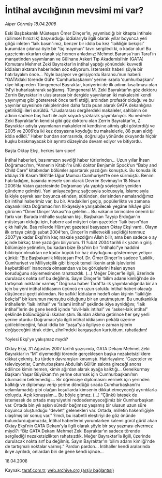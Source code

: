 # İntihal avcılığının mevsimi mi var?

*Alper Görmüş 18.04.2008*

<div class="yazi">Eski Başbakanlık Müsteşarı Ömer Dinçer’in, yayımladığı bir kitapta intihale (bilimsel hırsızlık) başvurduğu iddialarıyla ilgili olarak yıllar boyunca yeri göğü inleten “laik basın”ımız, benzer bir iddia bu kez “laikliğin bekçisi” kurumdan çıkınca öyle bir “üç maymun” tavrı sergiledi ki, o kadar olur!
Bu gazetenin okurları olarak siz hemen anladınız: Mehmet Baransu’nun Taraf’ın manşetinden yayımlanan ve Gülhane Askeri Tıp Akademisi’nin (GATA) Komutanı Mehmet Zeki Bayraktar’ın intihal yaptığı yönündeki kuvvetli iddiaları aktaran haberinden söz ediyorum.
İsterseniz haberi şöyle bir hatırlayalım önce... ?öyle başlıyor ve gelişiyordu Baransu’nun haberi:
“GATA’daki törende Gül’e ‘Cumhurbaşkanım’ yerine ısrarla ‘cumhurbaşkanı’ diye hitap eden Tümgeneral Bayraktar, kariyerini de ilk adının kısaltması olan ‘M’yi buharlaştırarak sağlamış. Tümgeneral M. Zeki Bayraktar’ın göz doktoru Zerrin Bayraktar’ın uluslararası bir dergide yayınlanan iki makalesini kendi yayınıymış gibi göstererek önce terfi ettiği, ardından profesör olduğu ve bu yayınlar sayesinde rakiplerinden daha fazla puan alarak GATA dekanlığına getirildiği ileri sürüldü. 
“Uluslararası dergilerdeki makaleler, sahibinin ön adının sadece baş harfi ile açık soyadı yazılarak yayımlanıyor. Bu nedenle Zeki Bayraktar’ın kendisi gibi göz doktoru olan Zerrin Bayraktar’ın, Z. Bayraktar adıyla yayımlanan makalelerini kendisine aitmiş gibi gösterdiği ve 2005 ve 2006’da iki kez dosyasına koyduğu bu makalelerle, 88 puan aldığı iddia edildi.”
Haber bundan sonrasında, doğruluğu yönünde okuyanda hiçbir kuşku bırakmayacak bir ayrıntı düzeyinde devam ediyor ve bitiyordu.

Başta Oktay Ekşi, herkes tam siper!

İntihal haberleri, basınımızın sevdiği haber türlerinden... Uzun yıllar İhsan Doğramacı’nın, “Annenin Kitabı”nı ünlü doktor Benjamin Spock’un “Baby and Child Care” kitabından bölümler apartarak yazdığını konuştuk. Bu konuda ilk iddiayı 29 Kasım 1981’de Uğur Mumcu Cumhuriyet’te öne sürmüştü. Benim hatırladığım, basında mesele son olarak Devrim Sevimay’ın 18 Nisan 2006’da Vatan gazetesinde Doğramacı’yla yaptığı söyleşide yeniden gündeme gelmişti. Yani anlayacağınız sağcısıyla solcusuyla, İslamcısıyla laikiyle çeyrek asır boyunca etinden, sütünden, derisinden nemalandığımız bir intihal haberimiz var, bu bir.
Aradakileri geçip, popülerlikte ve zamana dayanıklılıkta Doğramacı’nın hikâyesiyle yarışabilecek yegâne hikâye gibi görünen “Ömer Dinçer Vakası”na gelelim... Bu vakanın birinciden önemli bir farkı var: Burada intihalle suçlanan kişi, Başbakan Tayyip Erdoğan’ın müsteşarı olduğu için, habere asıl müşteri olan gazeteler “laik basın”dan çıktı haliyle. Baş rollerde Hürriyet gazetesi başyazarı Oktay Ekşi vardı. Olayın ilk ortaya çıktığı şubat 2004’ten, Dinçer’in milletvekili seçildiği temmuz 2007’ye kadar Ekşi’nin kaç makale yazdığını Allah bilir, ama ben sadece o ay içinde birkaç tane yazdığını biliyorum. 11 ?ubat 2004 tarihli ilk yazının giriş bölümüyle yetinelim, bu kadarı bize Ekşi’nin bir “intihalci”ye haddini bildiriyor olmaktan ne kadar büyük bir haz duyduğunu göstermeye yetiyor çünkü:
“Biz Başbakanlık Müsteşarı Prof. Dr. Ömer Dinçer’in sadece ‘Laiklik, Cumhuriyet ve Milliyetçilik gibi birçok temel ilkenin artık işlevlerini kaybettikleri’ inancında olmasından ve bu görüşlerini halen aynen koruduğunu söylemesinden rahatsızdık. (...) Meğer Dinçer’le ilgili, üzerinde durulacak nokta sırf bu değilmiş. Sayın Dinçer’in ‘bilim adamı kimliği’nde de tartışmalı noktalar varmış.” 
Doğrusu haber Taraf’ta ilk yayımlandığında bir an için bu yeni intihal iddiasının üçüncü en uzun soluklu intihal haberi olacağı düşüncesi geçti aklımdan. Ne saflık! İddiaların hedefi olan kişinin “laikliğin bekçisi” bir kurumun mensubu olduğunu bir an unutmuştum. Bu unutkanlıkla intihallerin “laik intihal” ve “İslami intihal” şeklinde ikiye ayrıldığını; “laik intihal”lerin de gene kendi içinde “sivil-laik intihal” ve “asker-laik intihal” şeklinde bölündüğünü ıskalamıştım. 
Bunları aklıma getirince her şey yerli yerine oturdu: Doğramacı’yla ilgili intihal iddiasının pekâlâ üzerine gidilebileceğini, fakat iddia bir “paşa”yla ilgiliyse o zaman işlerin değişeceğini idrak ettim, zihnîmdeki kargaşadan kurtuldum, rahatladım!

?öylesi Ekşi’ye yakışmaz mıydı?

Oktay Ekşi, 31 Ağustos 2007 tarihli yazısında, GATA Dekanı Mehmet Zeki Bayraktar’ın “M” diyemediği törende gerçekleşen başka nezaketsizliklere dikkat çekmiş, bu türden davranışları kınamıştı. Hatırlayalım:
“Gazeteler ve televizyonlar, Cumhurbaşkanı Abdullah Gül’ün salona gireceği anons edilince kimin hemen, kimin ağırdan alarak ayağa kalktığı... Genelkurmay Başkanı Yaşar Büyükanıt’ın yerine oturmak için Cumhurbaşkanı’nın oturmasını beklemediği... Bir öğrenciye diplomasını vermek için yerinden kalktığı ve diplomayı verip yerine döndüğü sırada Cumhurbaşkanı’nı selamlamadığı gibi olağan koşullarda kimsenin dikkat etmeyeceği ayrıntılarla doluydu. Açık konuşalım... Bu böyle gitmez. (...) 
“Çünkü istesek de istemesek de ortada meşruiyetini reddedemeyeceğimiz bir Cumhurbaşkanı var. Ortada bin yılı aşkın süredir bağımsız yaşamış bir ulusun uzun süre boyunca oluşturduğu "devlet" gelenekleri var. Ortada, milletin hakemliğiyle ulaşılmış bir sonuç var.”
?imdi, bu isabetli eleştiriyi de göz önünde bulundurduğumuzda, İntihal haberlerini yorumlarken kalemi gürül gürül akan Oktay Ekşi’nin GATA Dekanı’yla ilgili olarak şöyle bir şey yazması elvermez miydi?:
“Biz GATA Dekanı Mehmet Zeki Bayraktar’ın sadece törende sergilediği nezaketsizlikten rahatsızdık. Meğer Bayraktar’la ilgili, üzerinde durulacak nokta sırf bu değilmiş. Sayın Bayraktar’ın ‘bilim adamı kimliği’nde de tartışmalı noktalar varmış.” 
Pardon pardon... İntihaller kendi aralarında ikiye ayrılırdı, onlardan biri de gene kendi içinde... 

18.04.2008</div>

Kaynak: [taraf.com.tr](http://www.taraf.com.tr:80/alper-gormus/makale-intihal-avciliginin-mevsimi-mi-var.htm), [web.archive.org (arşiv bağlantısı)](http://web.archive.org/web/20101115130537/http://www.taraf.com.tr:80/alper-gormus/makale-intihal-avciliginin-mevsimi-mi-var.htm)
